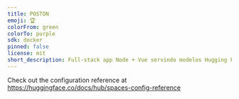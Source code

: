 ```yaml
---
title: POSTON
emoji: 🏆
colorFrom: green
colorTo: purple
sdk: docker
pinned: false
license: mit
short_description: Full-stack app Node + Vue servindo modelos Hugging Face
---
```


Check out the configuration reference at https://huggingface.co/docs/hub/spaces-config-reference
